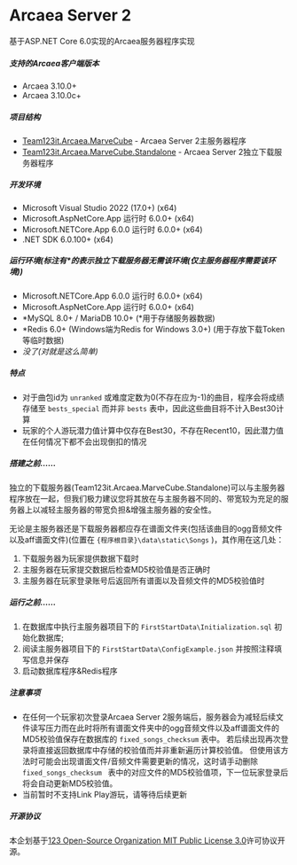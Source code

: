 # Arcaea Server 2

基于ASP.NET Core 6.0实现的Arcaea服务器程序实现

##### 支持的Arcaea客户端版本

* Arcaea 3.10.0+
* Arcaea 3.10.0c+

##### 项目结构

* [Team123it.Arcaea.MarveCube](https://github.com/Misaka12456/ArcaeaServer2/blob/master/Team123it.Arcaea.MarveCube) - Arcaea Server 2主服务器程序
* [Team123it.Arcaea.MarveCube.Standalone](https://github.com/Misaka12456/ArcaeaServer2/blob/master/Team123it.Arcaea.MarveCube.Standalone) - Arcaea Server 2独立下载服务器程序

##### 开发环境

* Microsoft Visual Studio 2022 (17.0+) (x64)
* Microsoft.AspNetCore.App 运行时 6.0.0+ (x64)
* Microsoft.NETCore.App 6.0.0 运行时 6.0.0+ (x64)
* .NET SDK 6.0.100+ (x64)

##### 运行环境(标注有*的表示独立下载服务器无需该环境(仅主服务器程序需要该环境))

* Microsoft.NETCore.App 6.0.0 运行时 6.0.0+ (x64)
* Microsoft.AspNetCore.App 运行时 6.0.0+ (x64)
* *MySQL 8.0+ / MariaDB 10.0+ (*用于存储服务器数据)
* *Redis 6.0+ (Windows端为Redis for Windows 3.0+) (用于存放下载Token等临时数据)
* *没了(对就是这么简单)*

##### 特点

* 对于曲包id为 `unranked` 或难度定数为0(不存在应为-1)的曲目，程序会将成绩存储至 `bests_special` 而并非 `bests` 表中，因此这些曲目将不计入Best30计算
* 玩家的个人游玩潜力值计算中仅存在Best30，不存在Recent10，因此潜力值在任何情况下都不会出现倒扣的情况

##### 搭建之前……

独立的下载服务器(Team123it.Arcaea.MarveCube.Standalone)可以与主服务器程序放在一起，但我们极力建议您将其放在与主服务器不同的、带宽较为充足的服务器上以减轻主服务器的带宽负担&增强主服务器的安全性。

无论是主服务器还是下载服务器都应存在谱面文件夹(包括该曲目的ogg音频文件以及aff谱面文件)(位置在 `{程序根目录}\data\static\Songs` )，其作用在这几处：

1. 下载服务器为玩家提供数据下载时
2. 主服务器在玩家提交数据后检查MD5校验值是否正确时
3. 主服务器在玩家登录账号后返回所有谱面以及音频文件的MD5校验值时

##### 运行之前……

1. 在数据库中执行主服务器项目下的 `FirstStartData\Initialization.sql` 初始化数据库;
2. 阅读主服务器项目下的 `FirstStartData\ConfigExample.json` 并按照注释填写信息并保存
3. 启动数据库程序&Redis程序

##### 注意事项

* 在任何一个玩家初次登录Arcaea Server 2服务端后，服务器会为减轻后续文件读写压力而在此时将所有谱面文件夹中的ogg音频文件以及aff谱面文件的MD5校验值保存在数据库的 `fixed_songs_checksum` 表中。
  若后续出现再次登录将直接返回数据库中存储的校验值而并非重新遍历计算校验值。
  但使用该方法时可能会出现谱面文件/音频文件需要更新的情况，这时请手动删除 `fixed_songs_checksum ` 表中的对应文件的MD5校验值项，下一位玩家登录后将会自动更新MD5校验值。
* 当前暂时不支持Link Play游玩，请等待后续更新

##### 开源协议

本企划基于[123 Open-Source Organization MIT Public License 3.0](https://team123it.github.io/LICENSE.html)许可协议开源。
